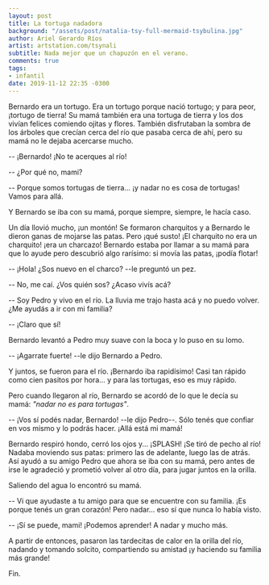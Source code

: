 ```yaml
---
layout: post
title: La tortuga nadadora
background: "/assets/post/natalia-tsy-full-mermaid-tsybulina.jpg"
author: Ariel Gerardo Ríos
artist: artstation.com/tsynali
subtitle: Nada mejor que un chapuzón en el verano.
comments: true
tags:
- infantil
date: 2019-11-12 22:35 -0300
---
```

Bernardo era un tortugo. Era un tortugo porque nació tortugo; y para peor,
¡tortugo de tierra! Su mamá también era una tortuga de tierra y los dos vivían
felices comiendo ojitas y flores. También disfrutaban la sombra de los árboles
que crecían cerca del río que pasaba cerca de ahí, pero su mamá no le dejaba
acercarse mucho.

-- ¡Bernardo! ¡No te acerques al río!

-- ¿Por qué no, mami?

-- Porque somos tortugas de tierra... ¡y nadar no es cosa de tortugas! Vamos
   para allá.

Y Bernardo se iba con su mamá, porque siempre, siempre, le hacía caso.

Un día llovió mucho, ¡un montón! Se formaron charquitos y a Bernardo le dieron
ganas de mojarse las patas. Pero ¡qué susto! ¡El charquito no era un charquito!
¡era un charcazo! Bernardo estaba por llamar a su mamá para que lo ayude pero
descubrió algo rarísimo: si movía las patas, ¡podía flotar!

-- ¡Hola! ¿Sos nuevo en el charco? --le preguntó un pez.

-- No, me caí. ¿Vos quién sos? ¿Acaso vivís acá?

-- Soy Pedro y vivo en el río. La lluvia me trajo hasta acá y no puedo volver.
   ¿Me ayudás a ir con mi familia?

-- ¡Claro que sí!

Bernardo levantó a Pedro muy suave con la boca y lo puso en su lomo.

-- ¡Agarrate fuerte! --le dijo Bernardo a Pedro.

Y juntos, se fueron para el río. ¡Bernardo iba rapidísimo! Casi tan rápido como
cien pasitos por hora... y para las tortugas, eso es muy rápido. 

Pero cuando llegaron al río, Bernardo se acordó de lo que le decía su mamá:
_"nadar no es para tortugas"_.

-- ¡Vos sí podés nadar, Bernardo! --le dijo Pedro--. Sólo tenés que confiar en
   vos mismo y lo podrás hacer. ¡Allá está mi mamá!

Bernardo respiró hondo, cerró los ojos y... ¡SPLASH! ¡Se tiró de pecho al río!
Nadaba moviendo sus patas: primero las de adelante, luego las de atrás. Así
ayudó a su amigo Pedro que ahora se iba con su mamá, pero antes de irse le
agradeció y prometió volver al otro día, para jugar juntos en la orilla.

Saliendo del agua lo encontró su mamá.

-- Vi que ayudaste a tu amigo para que se encuentre con su familia. ¡Es porque
   tenés un gran corazón! Pero nadar... eso sí que nunca lo había visto.

-- ¡Sí se puede, mami! ¡Podemos aprender! A nadar y mucho más.

A partir de entonces, pasaron las tardecitas de calor en la orilla del río,
nadando y tomando solcito, compartiendo su amistad ¡y haciendo su familia más
grande!

Fin.
